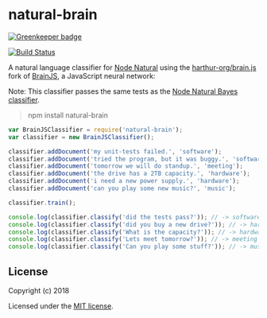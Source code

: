 # natural-brain

[![Greenkeeper badge](https://badges.greenkeeper.io/mysamai/natural-brain.svg)](https://greenkeeper.io/)

[![Build Status](https://travis-ci.org/mysamai/natural-brain.png?branch=master)](https://travis-ci.org/mysamai/natural-brain)

A natural language classifier for [Node Natural](https://github.com/NaturalNode/natural) using the [harthur-org/brain.js](https://github.com/harthur-org/brain.js) fork of [BrainJS](https://github.com/harthur/brain), a JavaScript neural network:

Note: This classifier passes the same tests as the [Node Natural Bayes classifier](https://github.com/NaturalNode/natural/blob/a79254585f2e381378f788de5168f6a906e037e8/spec/bayes_classifier_spec.js).


> npm install natural-brain


```js
var BrainJSClassifier = require('natural-brain');
var classifier = new BrainJSClassifier();

classifier.addDocument('my unit-tests failed.', 'software');
classifier.addDocument('tried the program, but it was buggy.', 'software');
classifier.addDocument('tomorrow we will do standup.', 'meeting');
classifier.addDocument('the drive has a 2TB capacity.', 'hardware');
classifier.addDocument('i need a new power supply.', 'hardware');
classifier.addDocument('can you play some new music?', 'music');

classifier.train();

console.log(classifier.classify('did the tests pass?')); // -> software
console.log(classifier.classify('did you buy a new drive?')); // -> hardware
console.log(classifier.classify('What is the capacity?')); // -> hardware
console.log(classifier.classify('Lets meet tomorrow?')); // -> meeting
console.log(classifier.classify('Can you play some stuff?')); // -> music
```

## License

Copyright (c) 2018

Licensed under the [MIT license](LICENSE).
